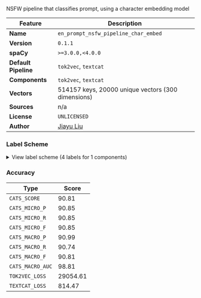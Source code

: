 NSFW pipeline that classifies prompt, using a character embedding model

| Feature | Description |
| --- | --- |
| **Name** | `en_prompt_nsfw_pipeline_char_embed` |
| **Version** | `0.1.1` |
| **spaCy** | `>=3.0.0,<4.0.0` |
| **Default Pipeline** | `tok2vec`, `textcat` |
| **Components** | `tok2vec`, `textcat` |
| **Vectors** | 514157 keys, 20000 unique vectors (300 dimensions) |
| **Sources** | n/a |
| **License** | `UNLICENSED` |
| **Author** | [Jiayu Liu]() |

### Label Scheme

<details>

<summary>View label scheme (4 labels for 1 components)</summary>

| Component | Labels |
| --- | --- |
| **`textcat`** | `underage_safe`, `adult`, `cp`, `safe` |

</details>

### Accuracy

| Type | Score |
| --- | --- |
| `CATS_SCORE` | 90.81 |
| `CATS_MICRO_P` | 90.85 |
| `CATS_MICRO_R` | 90.85 |
| `CATS_MICRO_F` | 90.85 |
| `CATS_MACRO_P` | 90.99 |
| `CATS_MACRO_R` | 90.74 |
| `CATS_MACRO_F` | 90.81 |
| `CATS_MACRO_AUC` | 98.81 |
| `TOK2VEC_LOSS` | 29054.61 |
| `TEXTCAT_LOSS` | 814.47 |